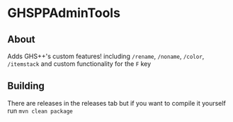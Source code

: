 # GHSPPAdminTools

## About
Adds GHS++'s custom features! including `/rename`, `/noname`, `/color`, `/itemstack` and custom functionality for the `F` key

## Building
There are releases in the releases tab but if you want to compile it yourself run `mvn clean package`